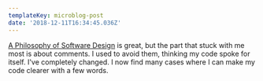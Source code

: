 ```yaml
---
templateKey: microblog-post
date: '2018-12-11T16:34:45.036Z'
---
```


[A Philosophy of Software Design](https://www.amazon.com/Philosophy-Software-Design-John-Ousterhout/dp/1732102201) is great, but the part that stuck with me most is about comments. I used to avoid them, thinking my code spoke for itself. I've completely changed. I now find many cases where I can make my code clearer with a few words.


